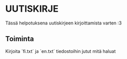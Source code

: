 # UUTISKIRJE

Tässä helpotuksena uutiskirjeen kirjoittamista varten :3

## Toiminta

Kirjoita ´fi.txt´ ja ´en.txt´ tiedostoihin jutut mitä haluat


